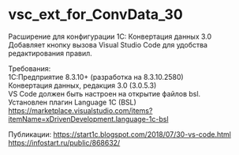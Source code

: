 # vsc_ext_for_ConvData_30

Расширение для конфигурации 1С: Конвертация данных 3.0  
Добавляет кнопку вызова Visual Studio Code для удобства редактирования правил.  

Требования:  
1С:Предприятие 8.3.10+ (разработка на 8.3.10.2580)  
Конвертация данных, редакция 3.0 (3.0.5.3)  
VS Code должен быть настроен на открытие файлов bsl.  
Установлен плагин Language 1C (BSL)  
https://marketplace.visualstudio.com/items?itemName=xDrivenDevelopment.language-1c-bsl

Публикации:
https://start1c.blogspot.com/2018/07/30-vs-code.html
https://infostart.ru/public/868632/

